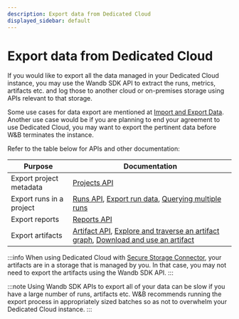 ```yaml
---
description: Export data from Dedicated Cloud
displayed_sidebar: default
---
```


# Export data from Dedicated Cloud

If you would like to export all the data managed in your Dedicated Cloud instance, you may use the Wandb SDK API to extract the runs, metrics, artifacts etc. and log those to another cloud or on-premises storage using APIs relevant to that storage. 

Some use cases for data export are mentioned at [Import and Export Data](../track/public-api-guide.md#export-data). Another use case would be if you are planning to end your agreement to use Dedicated Cloud, you may want to export the pertinent data before W&B terminates the instance.

Refer to the table below for APIs and other documentation:

| Purpose | Documentation |
|---------|---------------|
| Export project metadata | [Projects API](../../ref/python/public-api/api.md#projects) |
| Export runs in a project | [Runs API](../../ref/python/public-api/api.md#runs), [Export run data](../track/public-api-guide.md#export-run-data), [Querying multiple runs](../track/public-api-guide.md#querying-multiple-runs) |
| Export reports | [Reports API](../../ref/python/public-api/api.md#reports) |
| Export artifacts | [Artifact API](../../ref/python/public-api/api.md#artifact), [Explore and traverse an artifact graph](../artifacts/explore-and-traverse-an-artifact-graph.md#traverse-an-artifact-programmatically), [Download and use an artifact](../artifacts/download-and-use-an-artifact.md#download-and-use-an-artifact-stored-on-wb) |

:::info
When using Dedicated Cloud with [Secure Storage Connector](./secure-storage-connector.md), your artifacts are in a storage that is managed by you. In that case, you may not need to export the artifacts using the Wandb SDK API.
:::

:::note
Using Wandb SDK APIs to export all of your data can be slow if you have a large number of runs, artifacts etc. W&B recommends running the export process in appropriately sized batches so as not to overwhelm your Dedicated Cloud instance.
:::
